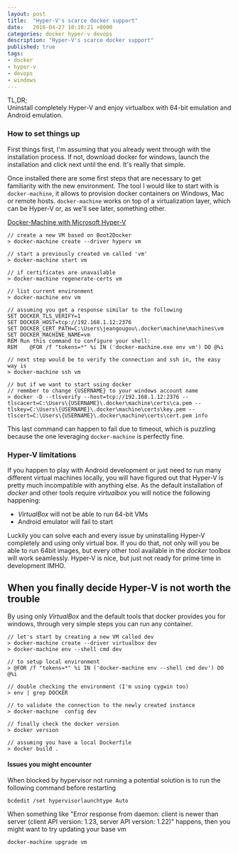 ```yaml
---
layout: post
title:  "Hyper-V's scarce docker support"
date:   2016-04-27 10:10:21 +0000
categories: docker hyper-v devops
description: "Hyper-V's scarce docker support"
published: true
tags:
- docker
- hyper-v
- devops
- windows
---
```


TL,DR;  
Uninstall completely Hyper-V and enjoy virtualbox with 64-bit emulation and Android emulation.

### How to set things up

First things first, I'm assuming that you already went through with the installation process.
If not, download docker for windows, launch the installation and click next until the end. It's really that simple.

Once installed there are some first steps that are necessary to get familiarity with the new environment.
The tool I would like to start with is ```docker-machine```, it allows to provision docker containers on Windows, Mac or remote hosts. ```docker-machine``` works on top of a virtualization layer, which can be Hyper-V or, as we'll see later, something other.

[Docker-Machine with Microsoft Hyper-V]

```
// create a new VM based on Boot2Docker
> docker-machine create --driver hyperv vm

// start a previously created vm called 'vm'
> docker-machine start vm

// if certificates are unavailable
> docker-machine regenerate-certs vm

// list current environment
> docker-machine env vm

// assuming you get a response similar to the following
SET DOCKER_TLS_VERIFY=1
SET DOCKER_HOST=tcp://192.168.1.12:2376
SET DOCKER_CERT_PATH=C:\Users\jeangougou\.docker\machine\machines\vm
SET DOCKER_MACHINE_NAME=vm
REM Run this command to configure your shell:
REM    @FOR /f "tokens=*" %i IN ('docker-machine.exe env vm') DO @%i

// next step would be to verify the connection and ssh in, the easy way is
> docker-machine ssh vm

// but if we want to start using docker
// remmber to change {USERNAME} to your windows account name
> docker -D --tlsverify --host=tcp://192.168.1.12:2376 --tlscacert=C:\Users\{USERNAME}\.docker\machine\certs\ca.pem --tlskey=C:\Users\{USERNAME}\.docker\machine\certs\key.pem --tlscert=C:\Users\{USERNAME}\.docker\machine\certs\cert.pem info
```

This last command can happen to fail due to timeout, which is puzzling because the one leveraging ```docker-machine``` is perfectly fine.  

### Hyper-V limitations

If you happen to play with Android development or just need to run many different virtual machines locally, you will have figured out that Hyper-V is pretty much incompatible with anything else. As the default installation of _docker_ and other tools require _virtualbox_ you will notice the following happening:  

- _VirtualBox_ will not be able to run 64-bit VMs
- Android emulator will fail to start

Luckily you can solve each and every issue by uninstalling Hyper-V completely and using only virtual box.
If you do that, not only will you be able to run 64bit images, but every other tool available in the _docker_ toolbox will work seamlessly. Hyper-V is nice, but just not ready for prime time in development IMHO.

## When you finally decide Hyper-V is not worth the trouble

By using only _VirtualBox_ and the default tools that docker provides you for windows, through very simple steps you can run any container.

```
// let's start by creating a new VM called dev
> docker-machine create --driver virtualbox dev
> docker-machine env --shell cmd dev

// to setup local environment
> @FOR /f "tokens=*" %i IN ('docker-machine env --shell cmd dev') DO @%i

// double checking the environment (I'm using cygwin too)
> env | grep DOCKER

// to validate the connection to the newly created instance
> docker-machine  config dev

// finally check the docker version
> docker version

// assuming you have a local Dockerfile
> docker build .
```

#### Issues you might encounter

When blocked by hypervisor not running a potential solution is to run the following command before restarting

```
bcdedit /set hypervisorlaunchtype Auto
```

When something like "Error response from daemon: client is newer than server (client API version: 1.23, server API version: 1.22)"
happens, then you might want to try updating your base vm

```
docker-machine upgrade vm
```

[Node Dockerfile]:https://github.com/nodejs/docker-node
[Docker-Machine with Microsoft Hyper-V]: https://docs.docker.com/machine/drivers/hyper-v/
[Docker Cleanup Commands]: https://www.calazan.com/docker-cleanup-commands/
[Docker – Clean Up After Yourself!]:  http://blog.yohanliyanage.com/2015/05/docker-clean-up-after-yourself/
